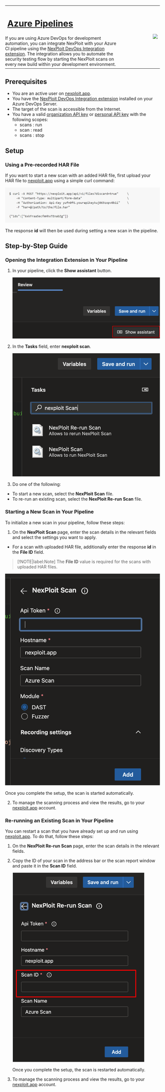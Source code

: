 <table id="integrations" >
  <tr>
    <td width="75%">
      <a href="#guide/pipelines-integration/pipe-management/azure-devops.md"><h1>Azure Pipelines</h1></a>
    </td>
    <td width="25%" style="text-align:right" rowspan="3">
      <img src="guide/pipeline-integration/pipe-management/media/azure-pipelines/azure-pipelines-logo.png"></img>
    </td>
  </tr>
  <tr>
    <td style="text-align:left;vertical-align:text-top;padding:0px">
      If you are using Azure DevOps for development automation, you can integrate NexPloit with your Azure CI pipeline using the <a href="https://marketplace.visualstudio.com/items?itemName=Neuralegion.nexploit">NexPloit DevOps Integration extension</a>. The integration allows you to automate the security testing flow by starting the NexPloit scans on every new build within your development environment.
    </td>
  </tr>
  <tr><td></td></tr>
</table>

## Prerequisites

*   You are an active user on  [nexploit.app](https://nexploit.app). 
*   You have the [NexPloit DevOps Integration extension](https://marketplace.visualstudio.com/items?itemName=Neuralegion.nexploit)  installed on your Azure DevOps Server. 
*   The target of the scan is accessible from the Internet.
*   You have a valid [organization API key](http://localhost:3000/#/guide/np-web-ui/advanced-set-up/managing-org?id=managing-organization-apicli-authentication-tokens) or [personal API key](http://localhost:3000/#/guide/np-web-ui/advanced-set-up/managing-personal-account?id=managing-your-personal-api-keys-authentication-tokens) with the following scopes:
    - scans : run
    - scan : read
    - scans : stop

## Setup
### Using a Pre-recorded HAR File 
If you want to start a new scan with an added HAR file, first upload your HAR file to [nexploit.app](https://nexploit.app) using a simple curl command: 

![file-id-command](media/azure-pipelines/file-id-command.png ':size=50%')

The response **id** will then be used during setting a new scan in the pipeline. 

## Step-by-Step Guide
### Opening the Integration Extension in Your Pipeline
1. In your pipeline, click the **Show assistant** button.

    ![show-assistant](media/azure-pipelines/show-assistant.png ':size=35%')

2. In the **Tasks** field, enter **nexploit scan**.

    ![nexploit-scan](media/azure-pipelines/nexploit-scan.png ':size=35%')

3. Do one of the following:
* To start a new scan, select the **NexPloit Scan** file.
* To re-run an existing scan, select the **NexPloit Re-run Scan** file. 

### Starting a New Scan in Your Pipeline
To initialize a new scan in your pipeline, follow these steps:
1. On the **NexPloit Scan** page, enter the scan details in the relevant fields and select the settings you want to apply.
* For a scan with uploaded HAR file, additionally enter the response **id** in the **File ID** field.
>[!NOTE|label:Note]
The **File ID** value is required for the scans with uploaded HAR files. 

  ![new-scan](media/azure-pipelines/new-scan.png ':size=35%')

  Once you complete the setup, the scan is started automatically.

2. To manage the scanning process and view the results, go to your [nexploit.app](https://nexploit.app) account.

### Re-running an Existing Scan in Your Pipeline
You can restart a scan that you have already set up and run using [nexploit.app](https://nexploit.app). To do that, follow these steps: 
1. On the **NexPloit Re-run Scan** page, enter the scan details in the relevant fields.
2. Copy the ID of your scan in the address bar or the scan report window and paste it in the **Scan ID** field.

    ![scan-ID](media/azure-pipelines/scan-ID.png ':size=35%')

    Once you complete the setup, the scan is restarted automatically.

3.  To manage the scanning process and view the results, go to your [nexploit.app](https://nexploit.app) account.








